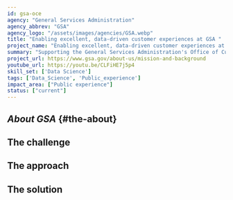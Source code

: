 ```yaml
---
id: gsa-oce
agency: "General Services Administration"
agency_abbrev: "GSA"
agency_logo: "/assets/images/agencies/GSA.webp"
title: "Enabling excellent, data-driven customer experiences at GSA "
project_name: "Enabling excellent, data-driven customer experiences at GSA"
summary: "Supporting the General Services Administration's Office of Customer Experience in collecting, managing, and analyzing customer sentiment data so GSA has the customer insights it needs for fully-realized mission delivery."
project_url: https://www.gsa.gov/about-us/mission-and-background
youtube_url: https://youtu.be/CLFiHE7j5p4
skill_set: ['Data Science']
tags: ['Data_Science', 'Public_experience']
impact_area: ["Public experience"]
status: ["current"]
---
```


## *About GSA* {#the-about}

## The challenge

## The approach

## The solution 



